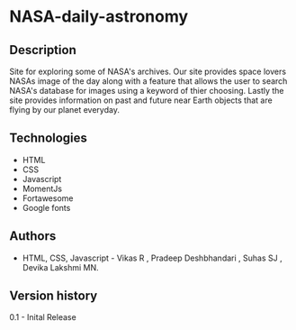 # NASA-daily-astronomy

Description
------------

Site for exploring some of NASA's archives. Our site provides space lovers NASAs image of the day along with a feature that allows the user to search NASA's database for images using a keyword of thier choosing. Lastly the site provides information on past and future near Earth objects that are flying by our planet everyday.



Technologies
------------

* HTML
* CSS
* Javascript
* MomentJs
* Fortawesome
* Google fonts


Authors
------------

* HTML, CSS, Javascript - Vikas R , Pradeep Deshbhandari , Suhas SJ , Devika Lakshmi MN.


Version history
------------

0.1 - Inital Release
